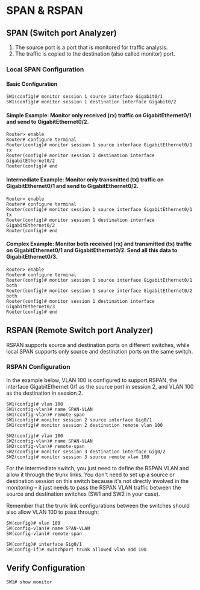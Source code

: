 # SPAN & RSPAN
## SPAN (Switch port Analyzer)

1. The source port is a port that is monitored for traffic analysis.
2. The traffic is copied to the destination (also called monitor) port.


### Local SPAN Configuration
#### Basic Configuration
```
SW1(config)# monitor session 1 source interface Gigabit0/1
SW1(config)# monitor session 1 destination interface Gigabit0/2
```
#### Simple Example: Monitor only received (rx) traffic on GigabitEthernet0/1 and send to GigabitEthernet0/2.
```
Router> enable
Router# configure terminal
Router(config)# monitor session 1 source interface GigabitEthernet0/1 rx
Router(config)# monitor session 1 destination interface GigabitEthernet0/2
Router(config)# end
```
#### Intermediate Example: Monitor only transmitted (tx) traffic on GigabitEthernet0/1 and send to GigabitEthernet0/2.
```
Router> enable
Router# configure terminal
Router(config)# monitor session 1 source interface GigabitEthernet0/1 tx
Router(config)# monitor session 1 destination interface GigabitEthernet0/2
Router(config)# end
```
#### Complex Example: Monitor both received (rx) and transmitted (tx) traffic on GigabitEthernet0/1 and GigabitEthernet0/2. Send all this data to GigabitEthernet0/3.
```
Router> enable
Router# configure terminal
Router(config)# monitor session 1 source interface GigabitEthernet0/1 both
Router(config)# monitor session 1 source interface GigabitEthernet0/2 both
Router(config)# monitor session 1 destination interface GigabitEthernet0/3
Router(config)# end
```

## RSPAN (Remote Switch port Analyzer)

RSPAN supports source and destination ports on different switches, while local SPAN supports only source and destination ports on the same switch.

### RSPAN Configuration

In the example below, VLAN 100 is configured to support RSPAN, the interface GigabitEthernet 0/1 as the source port in session 2, and VLAN 100 as the destination in session 2.
```
SW1(config)# vlan 100
SW1(config-vlan)# name SPAN-VLAN
SW1(config-vlan)# remote-span
SW1(config)# monitor session 2 source interface Gig0/1
SW1(config)# monitor session 2 destination remote vlan 100
```
```
SW2(config)# vlan 100
SW2(config-vlan)# name SPAN-VLAN
SW2(config-vlan)# remote-span
SW2(config)# monitor session 3 destination interface Gig0/2
SW2(config)# monitor session 3 source remote vlan 100
```
For the intermediate switch, you just need to define the RSPAN VLAN and allow it through the trunk links. You don't need to set up a source or destination session on this switch because it's not directly involved in the monitoring – it just needs to pass the RSPAN VLAN traffic between the source and destination switches (SW1 and SW2 in your case).

Remember that the trunk link configurations between the switches should also allow VLAN 100 to pass through:
```
SW(config)# vlan 100
SW(config-vlan)# name SPAN-VLAN
SW(config-vlan)# remote-span

SW(config)# interface Gig0/1
SW(config-if)# switchport trunk allowed vlan add 100
```

## Verify Configuration
```
SW1# show monitor
```


